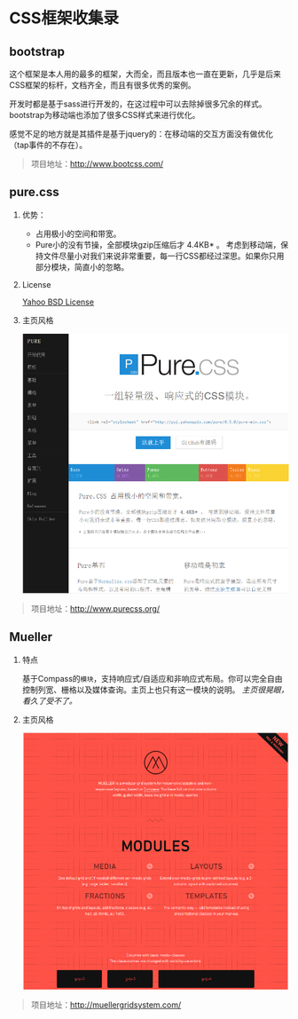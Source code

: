 # CSS框架收集录

## bootstrap

这个框架是本人用的最多的框架，大而全，而且版本也一直在更新，几乎是后来CSS框架的标杆，文档齐全，而且有很多优秀的案例。

开发时都是基于sass进行开发的，在这过程中可以去除掉很多冗余的样式。bootstrap为移动端也添加了很多CSS样式来进行优化。

感觉不足的地方就是其插件是基于jquery的：在移动端的交互方面没有做优化（tap事件的不存在）。

> 项目地址：http://www.bootcss.com/

## pure.css

1. 优势：

    * 占用极小的空间和带宽。
    *   Pure小的没有节操，全部模块gzip压缩后才 4.4KB* 。 考虑到移动端，保持文件尽量小对我们来说非常重要，每一行CSS都经过深思。如果你只用部分模块，简直小的忽略。

2. License

    [Yahoo BSD License](https://github.com/yahoo/pure-site/blob/master/LICENSE.md)

3. 主页风格

    ![pure](../img/pure.png)

> 项目地址：http://www.purecss.org/

## Mueller

1. 特点

    基于Compass的`模块`，支持响应式/自适应和非响应式布局。你可以完全自由控制列宽、栅格以及媒体查询。主页上也只有这一模块的说明。
    *主页很晃眼，看久了受不了。*

2. 主页风格

    ![mueller](../img/mueller.png)

> 项目地址：http://muellergridsystem.com/


